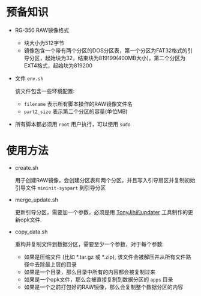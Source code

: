 预备知识
========
* RG-350 RAW镜像格式
  * 块大小为512字节
  * 镜像包含一个带有两个分区的DOS分区表，第一个分区为FAT32格式的引导分区，起始块为32，结束块为819199(400MB大小)，第二个分区为EXT4格式，起始块为819200

* 文件 `env.sh`

  该文件包含一些环境配置:
  * `filename` 表示所有脚本操作的RAW镜像文件名
  * `part2_size` 表示第二个分区的容量(单位MB)

* 所有脚本都必须用 `root` 用户执行，可以使用 `sudo`

使用方法
========
* create.sh

  用于创建RAW镜像，会创建分区表和两个分区，并且写入引导扇区并复制初始引导文件 `mininit-syspart` 到引导分区

* merge_update.sh

  更新引导分区，需要加一个参数，必须是用 [TonyJih的updater](https://github.com/tonyjih/RG350_updater) 工具制作的更新opk文件.

* copy_data.sh

  重构并复制文件到数据分区，需要至少一个参数，对于每个参数:
  * 如果是压缩文件 (比如 *.tar.gz 或 *.zip), 该文件会被解压并从所有文件路径中去除最上层的目录
  * 如果是一个目录，那么目录中所有的内容都会被复制过来
  * 如果是一个opk文件，那么会被直接复制到数据分区的 `apps` 目录
  * 如果是一个之前打包好的RAW镜像，那么会复制整个数据分区的内容
